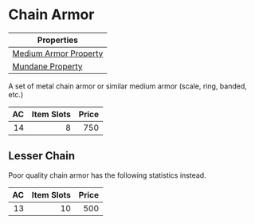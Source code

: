 # Chain Armor

| Properties                                                                  |
| --------------------------------------------------------------------------- |
| [Medium Armor Property](../Armor%20Properties/Medium%20Armor%20Property.md) |
| [Mundane Property](../../../Material%20Properties/Mundane%20Property.md)    |

A set of metal chain armor or similar medium armor (scale, ring, banded, etc.)

|  AC | Item Slots | Price |
| --: | ---------: | ----: |
|  14 |          8 |   750 |

## Lesser Chain

Poor quality chain armor has the following statistics instead.

|  AC | Item Slots | Price |
| --: | ---------: | ----: |
|  13 |         10 |   500 |
